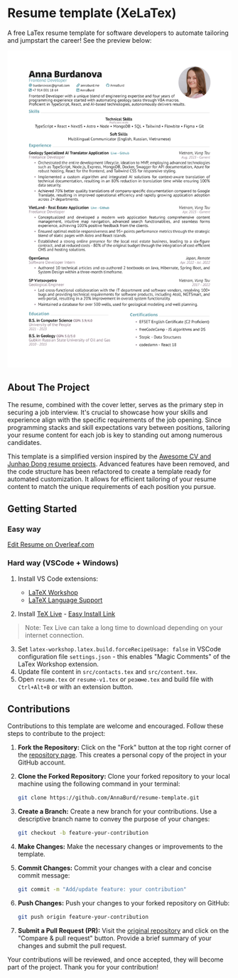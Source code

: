 # Resume template (XeLaTex)

A free LaTex resume template for software developers to automate tailoring and jumpstart the career! See the preview below:

![Alt Text](preview/resume.png)

## About The Project

The resume, combined with the cover letter, serves as the primary step in securing a job interview. It's crucial to showcase how your skills and experience align with the specific requirements of the job opening. Since programming stacks and skill expectations vary between positions, tailoring your resume content for each job is key to standing out among numerous candidates.

This template is a simplified version inspired by the [Awesome CV and Junhao Dong resume projects](https://github.com/junhaodong/resume). Advanced features have been removed, and the code structure has been refactored to create a template ready for automated customization. It allows for efficient tailoring of your resume content to match the unique requirements of each position you pursue.

## Getting Started

### Easy way

[Edit Resume on Overleaf.com](https://www.overleaf.com/read/whvrrvtydcmy)

### Hard way (VSCode + Windows)

1. Install VS Code extensions:

   - [LaTeX Workshop](https://marketplace.visualstudio.com/items?itemName=James-Yu.latex-workshop)
   - [LaTeX Language Support](https://marketplace.visualstudio.com/items?itemName=torn4dom4n.latex-support)

2. Install [TeX Live](https://www.tug.org/texlive/) - [Easy Install Link](https://mirror.ctan.org/systems/texlive/tlnet/install-tl-windows.exe)

> Note: Tex Live can take a long time to download depending on your internet connection.

3. Set `latex-workshop.latex.build.forceRecipeUsage: false` in VSCode configuration file `settings.json` - this enables "Magic Comments" of the LaTex Workshop extension.
4. Update file content in `src/contacts.tex` and `src/content.tex`.
5. Open `resume.tex` or `resume-v1.tex` or `резюме.tex` and build file with `Ctrl+Alt+B` or with an extension button.

## Contributions

Contributions to this template are welcome and encouraged. Follow these steps to contribute to the project:

1. **Fork the Repository:** Click on the "Fork" button at the top right corner of the [repository page](https://github.com/AnnaBurd/resume-template). This creates a personal copy of the project in your GitHub account.

2. **Clone the Forked Repository:** Clone your forked repository to your local machine using the following command in your terminal:

   ```bash
   git clone https://github.com/AnnaBurd/resume-template.git
   ```

3. **Create a Branch:** Create a new branch for your contributions. Use a descriptive branch name to convey the purpose of your changes:

   ```bash
   git checkout -b feature-your-contribution
   ```

4. **Make Changes:** Make the necessary changes or improvements to the template.

5. **Commit Changes:** Commit your changes with a clear and concise commit message:

   ```bash
   git commit -m "Add/update feature: your contribution"
   ```

6. **Push Changes:** Push your changes to your forked repository on GitHub:

   ```bash
   git push origin feature-your-contribution
   ```

7. **Submit a Pull Request (PR):** Visit the [original repository](https://github.com/AnnaBurd/resume-template) and click on the "Compare & pull request" button. Provide a brief summary of your changes and submit the pull request.

Your contributions will be reviewed, and once accepted, they will become part of the project. Thank you for your contribution!
